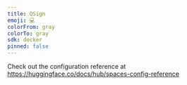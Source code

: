 ```yaml
---
title: QSign
emoji: 💻
colorFrom: gray
colorTo: gray
sdk: docker
pinned: false
---
```


Check out the configuration reference at https://huggingface.co/docs/hub/spaces-config-reference